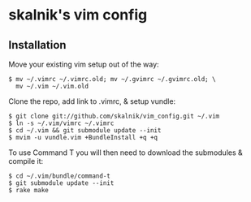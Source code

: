 skalnik's vim config
====================

Installation
------------

Move your existing vim setup out of the way:

    $ mv ~/.vimrc ~/.vimrc.old; mv ~/.gvimrc ~/.gvimrc.old; \
      mv ~/.vim ~/.vim.old

Clone the repo, add link to .vimrc, & setup vundle:

    $ git clone git://github.com/skalnik/vim_config.git ~/.vim
    $ ln -s ~/.vim/vimrc ~/.vimrc
    $ cd ~/.vim && git submodule update --init
    $ mvim -u vundle.vim +BundleInstall +q +q

To use Command T you will then need to download the submodules & compile it:

    $ cd ~/.vim/bundle/command-t
    $ git submodule update --init
    $ rake make
